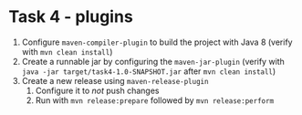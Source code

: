 # Task 4 - plugins

1. Configure `maven-compiler-plugin` to build the project with Java 8 (verify with `mvn clean install`)
2. Create a runnable jar by configuring the `maven-jar-plugin` (verify with `java -jar target/task4-1.0-SNAPSHOT.jar` after `mvn clean install`)
3. Create a new release using `maven-release-plugin`
    1. Configure it to *not* push changes
    2. Run with `mvn release:prepare` followed by `mvn release:perform`